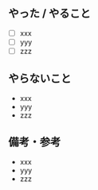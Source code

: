 ## やった / やること
- [ ] xxx
- [ ] yyy
- [ ] zzz

## やらないこと
- xxx
- yyy
- zzz

## 備考・参考
- xxx
- yyy
- zzz